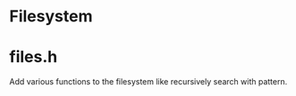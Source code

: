 # Filesystem

# files.h

Add various functions to the filesystem like recursively search with pattern.
